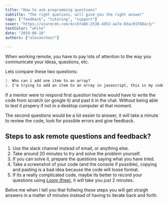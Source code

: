 ```yaml
---
title: "How to ask programming questions"
subtitle: "The right quetions, will give you the right answer"
tags: ["feedback", "tutoring", "support"]
cover: "https://ucarecdn.com/4cc6fa0b-2530-4052-aa7e-8dac03788ac3/"
textColor: "white"
date: "2019-06-18"
authors: ["alesanchezr"]

---
```


When working remote, you have to pay lots of attention to the way you communicate your ideas, questions, etc.

Lets compare these two questions:
```md
1. Who can i add one item to an array?
2. I'm trying to add an item to an array in javascript, this is my code but its not working (screenshoot), what am I doing wrong?
```

If a mentor were to respond first question he/she would have to write the code from scratch (or google it) and past it in the chat. Without being able to test it propery if not in a desktop computer at that moment.

The second questions would be a lot easier to answer, it will take a minute to review the code, look for possible errors and give feedback.

## Steps to ask remote questions and feedback?

1. Use the slack channel instead of email, or anything else.
2. Take around 20 minutes to try and solve the problem yourself.
3. If you can solve it, prepare the questions saying what you have tried.
4. Take a screenshot of your code (and the console if possible), copying and pasting is a bad idea because the code will loose format.
5. If its a really complicated code, maybe its better to record your questions using [Loom (free)](https://www.loom.com/), it will take you just 2 minutes.

Belive me when I tell you that follwing these steps you will get straigh answers in a matter of minutes instead of having to iterate back and forth.
